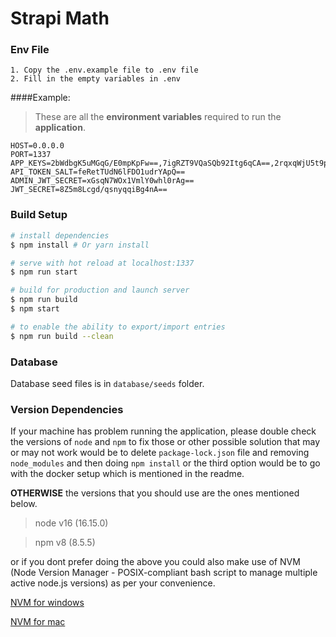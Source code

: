 # Strapi Math


### Env File
```
1. Copy the .env.example file to .env file
2. Fill in the empty variables in .env
```
####Example:
> These are all the **environment variables** required to run the **application**.

```
HOST=0.0.0.0
PORT=1337
APP_KEYS=2bWdbgK5uMGqG/E0mpKpFw==,7igRZT9VQaSQb92Itg6qCA==,2rqxqWjU5t9pBxly1xuyvw==,f7t+ADQvEu6XA+IkyWE1Ew==
API_TOKEN_SALT=feRetTUdN6lFDO1udrYApQ==
ADMIN_JWT_SECRET=xGsqN7WOx1VmlY0whl0rAg==
JWT_SECRET=8Z5m8Lcgd/qsnyqqiBg4nA==
```

### Build Setup

``` bash
# install dependencies
$ npm install # Or yarn install

# serve with hot reload at localhost:1337
$ npm run start

# build for production and launch server
$ npm run build
$ npm start

# to enable the ability to export/import entries
$ npm run build --clean

```

### Database

Database seed files is in `database/seeds` folder.


### Version Dependencies

If your machine has problem running the application, please double check the versions of `node` and `npm` to fix those or other possible solution that may or may not work would be to delete `package-lock.json` file and removing `node_modules` and then doing `npm install` or the third option would be to go with the docker setup which is mentioned in the readme.

**OTHERWISE** the versions that you should use are the ones mentioned below.

> node v16 (16.15.0)

> npm v8 (8.5.5)

or if you dont prefer doing the above you could also make use of NVM (Node Version Manager - POSIX-compliant bash script to manage multiple active node.js versions) as per your convenience.

[NVM for windows](https://content.breatheco.de/en/how-to/nvm-install-windows#:~:text=Steps%20to%20install%20with%20nvm%3A&text=Install%20nvm%20Go%20to%20your,that%20you%20will%20hit%20too.)

[NVM for mac](https://tecadmin.net/install-nvm-macos-with-homebrew/)
